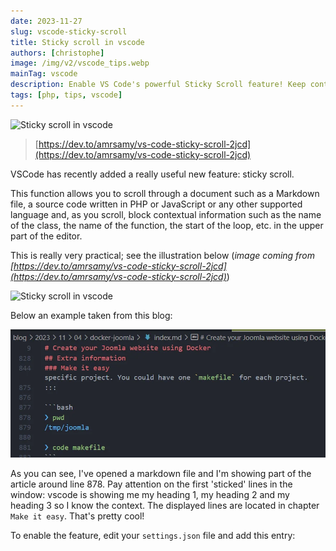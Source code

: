 ```yaml
---
date: 2023-11-27
slug: vscode-sticky-scroll
title: Sticky scroll in vscode
authors: [christophe]
image: /img/v2/vscode_tips.webp
mainTag: vscode
description: Enable VS Code's powerful Sticky Scroll feature! Keep contextual lines (like class, function, or section headings) pinned to the top of your editor for effortless code and document navigation.
tags: [php, tips, vscode]
---
```

![Sticky scroll in vscode](/img/v2/vscode_tips.webp)

> [https://dev.to/amrsamy/vs-code-sticky-scroll-2jcd](https://dev.to/amrsamy/vs-code-sticky-scroll-2jcd)

VSCode has recently added a really useful new feature: sticky scroll.

This function allows you to scroll through a document such as a Markdown file, a source code written in PHP or JavaScript or any other supported language and, as you scroll, block contextual information such as the name of the class, the name of the function, the start of the loop, etc. in the upper part of the editor.

<!-- truncate -->

This is really very practical; see the illustration below (*image coming from [https://dev.to/amrsamy/vs-code-sticky-scroll-2jcd](https://dev.to/amrsamy/vs-code-sticky-scroll-2jcd)*)

![Sticky scroll in vscode](./images/sticky_scroll.gif)

Below an example taken from this blog:

![Sticky scroll in markdown](./images/sticky_scroll_markdown.webp)

As you can see, I've opened a markdown file and I'm showing part of the article around line 878. Pay attention on the first 'sticked' lines in the window: vscode is showing me my heading 1, my heading 2 and my heading 3 so I know the context. The displayed lines are located in chapter `Make it easy`. That's pretty cool!

To enable the feature, edit your `settings.json` file and add this entry:

<Snippet filename="settings.json" source="./files/settings.json" />
